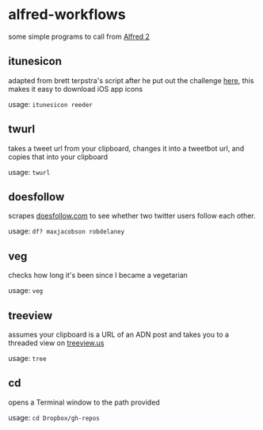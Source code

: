 # alfred-workflows

some simple programs to call from [Alfred 2](http://alfredapp.com)

## itunesicon

adapted from brett terpstra's script after he put out the challenge [here](http://brettterpstra.com/2013/04/30/web-excursions-for-april-30-2013/), this makes it easy to download iOS app icons

usage: `itunesicon reeder`

## twurl

takes a tweet url from your clipboard, changes it into a tweetbot url, and copies that into your clipboard

usage: `twurl`

## doesfollow

scrapes [doesfollow.com](http://doesfollow.com) to see whether two twitter users follow each other.

usage: `df? maxjacobson robdelaney`

## veg

checks how long it's been since I became a vegetarian

usage: `veg`

## treeview

assumes your clipboard is a URL of an ADN post and takes you to a threaded view on [treeview.us](http://treeview.us)

usage: `tree`

## cd

opens a Terminal window to the path provided

usage: `cd Dropbox/gh-repos`
